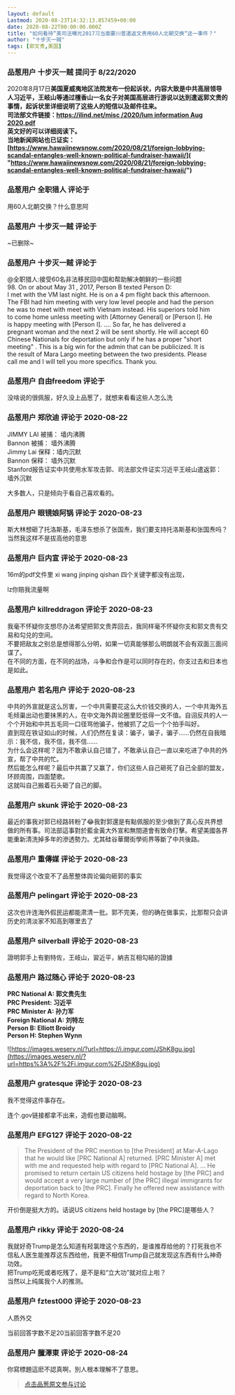 ```yaml
---
layout: default
Lastmod: 2020-08-23T14:32:13.857459+00:00
date: 2020-08-22T00:00:00.000Z
title: "如何看待“美司法曝光2017习当面要川普遣返文贵用60人北朝交换“这一事件？"
author: "十步灭一贼"
tags: [郭文贵,美国]
---
```



### 品葱用户 **十步灭一贼** 提问于 8/22/2020
    
2020年8月17日**美国夏威夷地区法院发布一份起诉状，内容大致是中共高层领导人习近平，王岐山等通过檀香山一名女子对美国高层进行游说以达到遣返郭文贵的事情，起诉状里详细说明了这些人的短信以及邮件往来。**  
**司法部文件链接：[https://ilind.net/misc /2020/lum information Aug 2020.pdf]( "https://ilind.net/misc%20/2020/lum%20information%20Aug%202020.pdf")**  
**英文好的可以详细阅读下。**  
**当地新闻网站也已证实：[https://www.hawaiinewsnow.com/2020/08/21/foreign-lobbying-scandal-entangles-well-known-political-fundraiser-hawaii/]( "https://www.hawaiinewsnow.com/2020/08/21/foreign-lobbying-scandal-entangles-well-known-political-fundraiser-hawaii/")**
    
                

### 品葱用户 **全职猎人** 评论于 
        
用60人北朝交换？什么意思阿
        
                

### 品葱用户 **十步灭一贼** 评论于 
        
~已删除~
        
                

### 品葱用户 **十步灭一贼** 评论于 
        
@全职猎人:接受60名非法移民回中国和帮助解决朝鲜的一些问题  
98\. On or about May 31 , 2017, Person B texted Person D:  
I met with the VM last night. He is on a 4 pm flight back this afternoon.  
The FBI had him meeting with very low level people and had the person  
he was to meet with meet with Vietnam instead. His superiors told him  
to come home unless meeting with \[Attorney General\] or \[Person I\]. He  
is happy meeting with \[Person I\]. .... So far, he has delivered a  
pregnant woman and the next 2 will be sent shortly. He will accept 60  
Chinese Nationals for deportation but only if he has a proper "short  
meeting" . This is a big win for the admin that can be publicized. It is  
the result of Mara Largo meeting between the two presidents. Please  
call me and I will tell you more specifics. Thank you.
        
                

### 品葱用户 **自由freedom** 评论于 
        
没啥说的很佩服，好久没上品葱了，就想来看看这些人怎么洗
        
                

### 品葱用户 **郑欣迪** 评论于 2020-08-22
        
JIMMY LAI 被捕： 墙内沸腾  
Bannon 被捕： 墙外沸腾  
Jimmy Lai 保释：墙内沉默  
Bannon 保释： 墙外沉默  
Stanford报告证实中共使用水军攻击郭、司法部文件证实习近平王岐山遣返郭： 墙外沉默  
  
大多数人，只是倾向于看自己喜欢看的。
        
                

### 品葱用户 **眼镜娘阿锅** 评论于 2020-08-23
        
斯大林想砸了托洛斯基，毛泽东想杀了张国焘，我们要支持托洛斯基和张国焘吗？  
当然我这样不是拔高他的意思
        
                

### 品葱用户 **巨内宣** 评论于 2020-08-23
        
16m的pdf文件里 xi wang jinping qishan 四个关键字都没有出现，  
  
lz你赔我流量啊
        
                

### 品葱用户 **killreddragon** 评论于 2020-08-23
        
我毫不怀疑你支想尽办法希望把郭文贵弄回去，我同样毫不怀疑你支和郭文贵有交易和勾兑的空间。  
不要把敌友之别总是想得那么分明，如果一切真能够那么明朗就不会有双面三面间谍了。  
在不同的方面，在不同的战场，斗争和合作是可以同时存在的，你支过去和日本也是如此。
        
                

### 品葱用户 **若名用户** 评论于 2020-08-23
        
中共的外宣就是这么厉害，一个中共需要花这么大价钱交换的人，一个中共海外五毛倾巢出动也要抹黑的人，在中文海外舆论圈里贬低得一文不值。自诩反共的人一个个开始和中共五毛同一口径骂他骗子，他被抓了之后一个个拍手叫好。  
直到现在铁证如山的时候，人们仍然在复读：骗子，骗子，骗子……仍然在自我暗示：我不信，我不信，我不信……  
为什么会这样呢？因为不敢承认自己错了，不敢承认自己一直以来吃进了中共的外宣，帮了中共的忙。  
然后能怎么样呢？最后中共赢了又赢了，你们这些人自己砸死了自己全部的盟友，环顾周围，四面楚歌。  
这就叫自己搬着石头砸了自己的脚。
        
                

### 品葱用户 **skunk** 评论于 2020-08-23
        
最近的事我对郭已经路转粉了😂我對郭還是有點佩服的至少做到了真心反共界想做的所有事。司法部這事對於藍金黃大外宣和無間道會有致命打擊。希望美國各界能重新清洗掉多年的滲透勢力。尤其硅谷華爾街學術界等斷了中共後路。
        
                

### 品葱用户 **重傳媒** 评论于 2020-08-23
        
我觉得这个改变不了品葱整体舆论偏向砸郭的事实
        
                

### 品葱用户 **pelingart** 评论于 2020-08-23
        
这次也许连海外假民运都能肃清一批。郭不完美，但的确在做事实，比那帮只会讲历史的清淡家不知高到哪里去了
        
                

### 品葱用户 **silverball** 评论于 2020-08-23
        
證明郭手上有劉特佐，王岐山，習近平，納吉互相勾結的證據
        
                

### 品葱用户 **路过随心** 评论于 2020-08-23
        
**PRC National A: 郭文贵先生**  
**PRC President: 习近平**  
**PRC Minister A: 孙力军**  
**Foreign National A: 刘特左**  
**Person B: Elliott Broidy**  
**Person H: Stephen Wynn**  
  
  
![https://images.weserv.nl/?url=https://i.imgur.com/JShK8gu.jpg](https://images.weserv.nl/?url=https%3A%2F%2Fi.imgur.com%2FJShK8gu.jpg)
        
                

### 品葱用户 **gratesque** 评论于 2020-08-23
        
我不觉得这件事存在。  
  
连个.gov链接都拿不出来，造假也要动脑啊。
        
                

### 品葱用户 **EFG127** 评论于 2020-08-22
        
> The President of the PRC mention to \[the President\] at Mar-A-Lago that he would like \[PRC National A\] returned. \[PRC Minister A\] met with me and requested help with regard to \[PRC National A\]. ... He promised to return certain US citizens held hostage by \[the PRC\] and would accept a very large number of \[the PRC\] illegal immigrants for deportation back to \[the PRC\]. Finally he offered new assistance with regard to North Korea.

  
  
开价倒是挺大方的。话说US citizens held hostage by \[the PRC\]是哪些人？
        
                

### 品葱用户 **rikky** 评论于 2020-08-24
        
我就好奇Trump是怎么知道有羟氯喹这个东西的，是谁推荐给他的？打死我也不信私人医生能推荐这东西给他，我更不相信Trump自己就发现这东西有什么神奇功效。  
把Trump吃死或者吃残了，是不是和“立大功”就对应上啦？  
当然以上纯属我个人的推测。
        
                

### 品葱用户 **fztest000** 评论于 2020-08-23
        
人质外交  
  
当前回答字数不足20当前回答字数不足20
        
                

### 品葱用户 **臘澤東** 评论于 2020-08-24
        
你寫標題這麽不認真啊，別人根本理解不了意思。
        
                





> [点击品葱原文参与讨论](https://pincong.rocks/question/30133)

